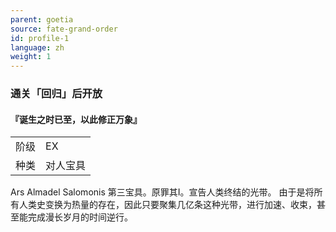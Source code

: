 ```yaml
---
parent: goetia
source: fate-grand-order
id: profile-1
language: zh
weight: 1
---
```


### 通关「回归」后开放

#### 『诞生之时已至，以此修正万象』

<table>
  <tr><td>阶级</td><td>EX</td></tr>
  <tr><td>种类</td><td>对人宝具</td></tr>
</table>

Ars Almadel Salomonis
第三宝具。原罪其Ⅰ。宣告人类终结的光带。
由于是将所有人类史变换为热量的存在，因此只要聚集几亿条这种光带，进行加速、收束，甚至能完成漫长岁月的时间逆行。
